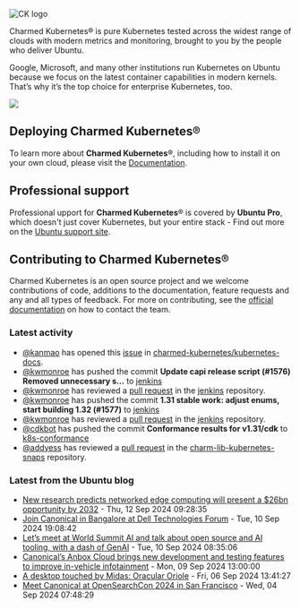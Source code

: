 ![CK logo](https://assets.ubuntu.com/v1/451d4cf4-Charmed+Kubernetes_RGB_onWhite_2022.svg)

Charmed Kubernetes® is pure Kubernetes tested across the widest range of clouds with modern metrics and monitoring, brought to you by the people who deliver Ubuntu.

Google, Microsoft, and many other institutions run Kubernetes on Ubuntu because we focus on the latest container capabilities in modern kernels. That’s why it’s the top choice for enterprise Kubernetes, too.

![](https://assets.ubuntu.com/v1/843c77b6-juju-at-a-glace.svg)

## Deploying Charmed Kubernetes®

To learn more about **Charmed Kubernetes**®, including how to install it on your own cloud, please visit the [Documentation][docs].

## Professional support

Professional upport for **Charmed Kubernetes**® is covered by **Ubuntu Pro**, which doesn't just cover Kubernetes, but your entire stack - Find out more on the [Ubuntu support site](https://ubuntu.com/support).

## Contributing to Charmed Kubernetes®

Charmed Kubernetes is an open source project and we welcome contributions of code, additions to the documentation, feature requests and any and all types of feedback. For more on contributing, see the [official documentation][get-in-touch] on how to contact the team.

<!-- LINKS -->
[docs]: https://ubuntu.com/kubernetes/docs
[get-in-touch]: https://ubuntu.com/kubernetes/docs/get-in-touch

### Latest activity

<!-- activity starts -->
 - [@kanmao](https://github.com/kanmao) has opened this [issue](https://github.com/charmed-kubernetes/kubernetes-docs/issues/861) in [charmed-kubernetes/kubernetes-docs](https://api.github.com/repos/charmed-kubernetes/kubernetes-docs).
 - [@kwmonroe](https://github.com/kwmonroe) has pushed the commit **Update capi release script (#1576)  Removed unnecessary s...** to [jenkins](https://github.com/charmed-kubernetes/jenkins)
 - [@kwmonroe](https://github.com/kwmonroe) has reviewed a [pull request](https://github.com/charmed-kubernetes/jenkins/pull/1576) in the [jenkins](https://github.com/charmed-kubernetes/jenkins) repository.
 - [@kwmonroe](https://github.com/kwmonroe) has pushed the commit **1.31 stable work: adjust enums, start building 1.32 (#1577)** to [jenkins](https://github.com/charmed-kubernetes/jenkins)
 - [@kwmonroe](https://github.com/kwmonroe) has reviewed a [pull request](https://github.com/charmed-kubernetes/jenkins/pull/1577) in the [jenkins](https://github.com/charmed-kubernetes/jenkins) repository.
 - [@cdkbot](https://github.com/cdkbot) has pushed the commit **Conformance results for v1.31/cdk** to [k8s-conformance](https://github.com/charmed-kubernetes/k8s-conformance)
 - [@addyess](https://github.com/addyess) has reviewed a [pull request](https://github.com/charmed-kubernetes/charm-lib-kubernetes-snaps/pull/31) in the [charm-lib-kubernetes-snaps](https://github.com/charmed-kubernetes/charm-lib-kubernetes-snaps) repository.
<!-- activity ends -->

<!-- roadmap starts -->

<!-- roadmap ends -->

### Latest from the Ubuntu blog

<!-- blog starts -->
* [New research predicts networked edge computing will present a $26bn opportunity by 2032](https://ubuntu.com//blog/edge-computing-opportunity) - Thu, 12 Sep 2024 09:28:35 
* [Join Canonical in Bangalore at Dell Technologies Forum](https://ubuntu.com//blog/join-canonical-in-bangalore-at-dell-technologies-forum) - Tue, 10 Sep 2024 19:08:42 
* [Let’s meet at World Summit AI and talk about open source and AI tooling, with a dash of GenAI](https://ubuntu.com//blog/world-summit-ai-2024) - Tue, 10 Sep 2024 08:35:06 
* [Canonical&#8217;s Anbox Cloud brings new development and testing features to improve in-vehicle infotainment](https://ubuntu.com//blog/anbox-cloud-to-improve-infotainment) - Mon, 09 Sep 2024 13:00:00 
* [A desktop touched by Midas: Oracular Oriole](https://ubuntu.com//blog/a-desktop-touched-by-midas-oracular-oriole) - Fri, 06 Sep 2024 13:41:27 
* [Meet Canonical at OpenSearchCon 2024 in San Francisco](https://ubuntu.com//blog/meet-canonical-at-opensearchcon-2024-in-san-francisco) - Wed, 04 Sep 2024 07:48:29 
<!-- blog ends -->
